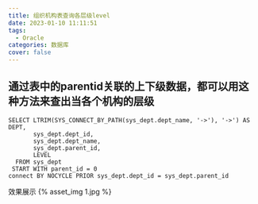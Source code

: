 ```yaml
---
title: 组织机构表查询各层级level
date: 2023-01-10 11:11:51
tags:
  - Oracle
categories: 数据库
cover: false
---
```

## 通过表中的parentid关联的上下级数据，都可以用这种方法来查出当各个机构的层级
``` code
SELECT LTRIM(SYS_CONNECT_BY_PATH(sys_dept.dept_name, '->'), '->') AS DEPT,
       sys_dept.dept_id,
       sys_dept.dept_name,
       sys_dept.parent_id,
       LEVEL
  FROM sys_dept
 START WITH parent_id = 0
connect BY NOCYCLE PRIOR sys_dept.dept_id = sys_dept.parent_id
```
效果展示
{% asset_img 1.jpg %}
